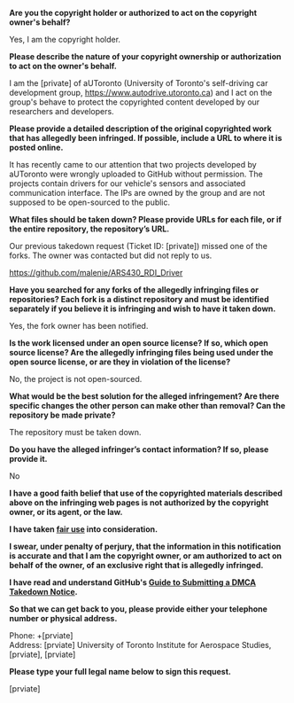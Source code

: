 **Are you the copyright holder or authorized to act on the copyright owner's behalf?**

Yes, I am the copyright holder.

**Please describe the nature of your copyright ownership or authorization to act on the owner's behalf.**

I am the [private] of aUToronto (University of Toronto's self-driving car development group, https://www.autodrive.utoronto.ca) and I act on the group's behave to protect the copyrighted content developed by our researchers and developers.

**Please provide a detailed description of the original copyrighted work that has allegedly been infringed. If possible, include a URL to where it is posted online.**

It has recently came to our attention that two projects developed by aUToronto were wrongly uploaded to GitHub without permission. The projects contain drivers for our vehicle's sensors and associated communication interface. The IPs are owned by the group and are not supposed to be open-sourced to the public.

**What files should be taken down? Please provide URLs for each file, or if the entire repository, the repository’s URL.**

Our previous takedown request (Ticket ID: [private]) missed one of the forks. The owner was contacted but did not reply to us.

https://github.com/malenie/ARS430_RDI_Driver

**Have you searched for any forks of the allegedly infringing files or repositories? Each fork is a distinct repository and must be identified separately if you believe it is infringing and wish to have it taken down.**

Yes, the fork owner has been notified.

**Is the work licensed under an open source license? If so, which open source license? Are the allegedly infringing files being used under the open source license, or are they in violation of the license?**

No, the project is not open-sourced.

**What would be the best solution for the alleged infringement? Are there specific changes the other person can make other than removal? Can the repository be made private?**

The repository must be taken down.

**Do you have the alleged infringer’s contact information? If so, please provide it.**

No

**I have a good faith belief that use of the copyrighted materials described above on the infringing web pages is not authorized by the copyright owner, or its agent, or the law.**

**I have taken <a href="https://www.lumendatabase.org/topics/22">fair use</a> into consideration.**

**I swear, under penalty of perjury, that the information in this notification is accurate and that I am the copyright owner, or am authorized to act on behalf of the owner, of an exclusive right that is allegedly infringed.**

**I have read and understand GitHub's <a href="https://docs.github.com/articles/guide-to-submitting-a-dmca-takedown-notice/">Guide to Submitting a DMCA Takedown Notice</a>.**

**So that we can get back to you, please provide either your telephone number or physical address.**

Phone: +[prviate]  
Address: [prviate] University of Toronto Institute for Aerospace Studies, [prviate], [prviate]

**Please type your full legal name below to sign this request.**

[prviate]
